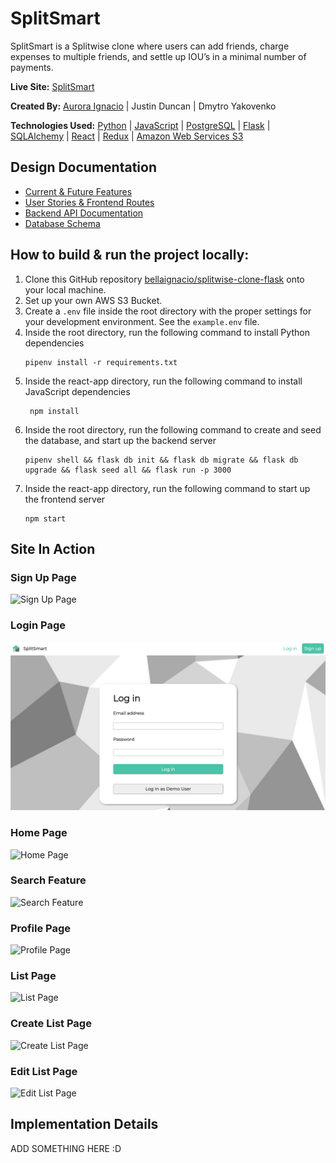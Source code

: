 # SplitSmart

SplitSmart is a Splitwise clone where users can add friends, charge expenses to multiple friends, and settle up IOU’s in a minimal number of payments.

**Live Site:** [SplitSmart](https://splitsmart.onrender.com)

**Created By:** [Aurora Ignacio](https://github.com/bellaignacio) | Justin Duncan | Dmytro Yakovenko

**Technologies Used:** [Python](https://docs.python.org/3/) | [JavaScript](https://devdocs.io/javascript/) | [PostgreSQL](https://www.postgresql.org/docs/) | [Flask](https://flask.palletsprojects.com/en/2.3.x/) | [SQLAlchemy](https://docs.sqlalchemy.org/en/20/) | [React](https://react.dev/) | [Redux](https://redux.js.org/) | [Amazon Web Services S3](https://docs.aws.amazon.com/AmazonS3/latest/userguide/Welcome.html)

## Design Documentation

* [Current & Future Features](https://github.com/bellaignacio/splitwise-clone-flask/wiki/Feature-List)
* [User Stories & Frontend Routes](https://github.com/bellaignacio/splitwise-clone-flask/wiki/User-Stories)
* [Backend API Documentation](https://github.com/bellaignacio/splitwise-clone-flask/wiki/Backend-Routes)
* [Database Schema](https://github.com/bellaignacio/splitwise-clone-flask/wiki/Database-Schema)

## How to build & run the project locally:

 1. Clone this GitHub repository [bellaignacio/splitwise-clone-flask](https://github.com/bellaignacio/splitwise-clone-flask) onto your local machine.
 2. Set up your own AWS S3 Bucket.
 3. Create a `.env` file inside the root directory with the proper settings for your development environment. See the `example.env` file.
 4. Inside the root directory, run the following command to install Python dependencies
	```
	pipenv install -r requirements.txt
	```
 5. Inside the react-app directory, run the following command to install JavaScript dependencies
	```
	 npm install
	```
 6. Inside the root directory, run the following command to create and seed the database, and start up the backend server
	```
	pipenv shell && flask db init && flask db migrate && flask db upgrade && flask seed all && flask run -p 3000
	```
7. Inside the react-app directory, run the following command to start up the frontend server
	```
	npm start
	```

## Site In Action

### Sign Up Page
![Sign Up Page](/react-app/public/signup.gif)

### Login Page
![Login Page](/react-app/public/login.png)

### Home Page
![Home Page](/react-app/public/home.gif)

### Search Feature
![Search Feature](/react-app/public/search.gif)

### Profile Page
![Profile Page](/react-app/public/profile.png)

### List Page
![List Page](/react-app/public/list.gif)

### Create List Page
![Create List Page](/react-app/public/create_list.gif)

### Edit List Page
![Edit List Page](/react-app/public/edit_list.gif)

## Implementation Details

ADD SOMETHING HERE :D
